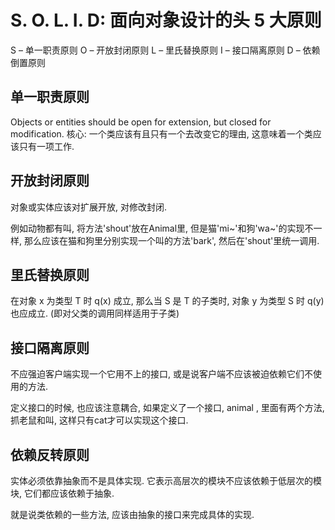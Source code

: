 # S. O. L. I. D: 面向对象设计的头 5 大原则

S – 单一职责原则
O – 开放封闭原则
L – 里氏替换原则
I – 接口隔离原则
D – 依赖倒置原则

## 单一职责原则

Objects or entities should be open for extension, but closed for modification.
核心: 一个类应该有且只有一个去改变它的理由, 这意味着一个类应该只有一项工作.

## 开放封闭原则

对象或实体应该对扩展开放, 对修改封闭.

例如动物都有叫, 将方法'shout'放在Animal里, 但是猫'mi~'和狗'wa~'的实现不一样, 那么应该在猫和狗里分别实现一个叫的方法'bark', 然后在'shout'里统一调用.

## 里氏替换原则

在对象 x 为类型 T 时 q(x) 成立, 那么当 S 是 T 的子类时, 对象 y 为类型 S 时 q(y) 也应成立. (即对父类的调用同样适用于子类)

## 接口隔离原则

不应强迫客户端实现一个它用不上的接口, 或是说客户端不应该被迫依赖它们不使用的方法.

定义接口的时候, 也应该注意耦合, 如果定义了一个接口, animal , 里面有两个方法, 抓老鼠和叫, 这样只有cat才可以实现这个接口.

## 依赖反转原则

实体必须依靠抽象而不是具体实现. 它表示高层次的模块不应该依赖于低层次的模块, 它们都应该依赖于抽象.

就是说类依赖的一些方法, 应该由抽象的接口来完成具体的实现.


